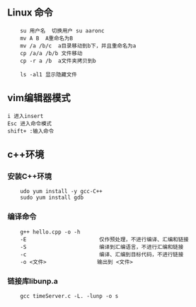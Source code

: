 ## Linux 命令
```
	su 用户名	切换用户 su aaronc 
	mv A B	A重命名为B
	mv /a /b/c	a目录移动到b下，并且重命名为a
	cp /a/a /b/b 文件移动
	cp -r a /b 	a文件夹拷贝到b

	ls -al1	显示隐藏文件
```
## vim编辑器模式

	i 进入insert
	Esc 进入命令模式
	shift+ :输入命令

## c++环境

### 安装C++环境
```
	udo yum install -y gcc-C++
	sudo yum install gdb
```
### 编译命令
```
	g++ hello.cpp -o -h
	-E                       仅作预处理，不进行编译、汇编和链接
	-S                       编译到汇编语言，不进行汇编和链接
	-c                       编译、汇编到目标代码，不进行链接
	-o <文件>                输出到 <文件>
```
### 链接库libunp.a
```
	gcc timeServer.c -L. -lunp -o s
```
